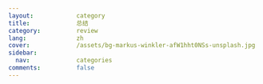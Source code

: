 ```yaml
---
layout:            category
title:             总结
category:          review
lang:              zh
cover:             /assets/bg-markus-winkler-afW1hht0NSs-unsplash.jpg
sidebar:
  nav:             categories
comments:          false
---
```

